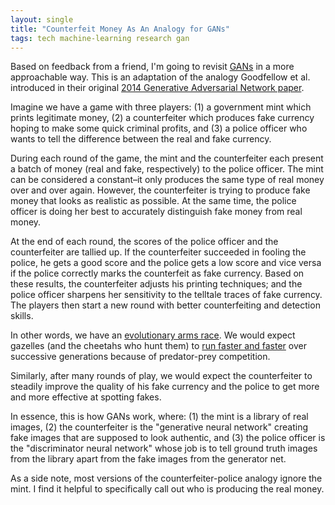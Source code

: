 ```yaml
---
layout: single
title: "Counterfeit Money As An Analogy for GANs"
tags: tech machine-learning research gan
---
```


Based on feedback from a friend, I'm going to revisit [GANs](/blog/2018/generative-adversarial-networks/) in a more approachable way. This is an adaptation of the analogy Goodfellow et al. introduced in their original [2014 Generative Adversarial Network paper](https://arxiv.org/abs/1406.2661).

Imagine we have a game with three players: (1) a government mint which prints legitimate money, (2) a counterfeiter which produces fake currency hoping to make some quick criminal profits, and (3) a police officer who wants to tell the difference between the real and fake currency.

During each round of the game, the mint and the counterfeiter each present a batch of money (real and fake, respectively) to the police officer. The mint can be considered a constant–it  only produces the same type of real money over and over again. However, the counterfeiter is trying to produce fake money that looks as realistic as possible. At the same time, the police officer is doing her best to accurately distinguish fake money from real money. 

At the end of each round, the scores of the police officer and the counterfeiter are tallied up. If the counterfeiter succeeded in fooling the police, he gets a good score and the police gets a low score and vice versa if the police correctly marks the counterfeit as fake currency. Based on these results, the counterfeiter adjusts his printing techniques; and the police officer sharpens her sensitivity to the telltale traces of fake currency. The players then start a new round with better counterfeiting and detection skills.

In other words, we have an [evolutionary arms race](https://en.wikipedia.org/wiki/Evolutionary_arms_race). We would expect gazelles (and the cheetahs who hunt them) to [run faster and faster](https://thelandscapeofreality.com/2016/02/14/the-evolutionary-arms-race/) over successive generations because of predator-prey competition.

 Similarly, after many rounds of play, we would expect the counterfeiter to steadily improve the quality of his fake currency and the police to get more and more effective at spotting fakes.

In essence, this is how GANs work, where: (1) the mint is  a library of real images, (2) the counterfeiter is the "generative neural network" creating fake images that are supposed to look authentic, and (3) the police officer is the "discriminator neural network" whose job is to tell ground truth images from the library apart from the fake images from the generator net.

As a side note, most versions of the counterfeiter-police analogy ignore the mint. I find it helpful to specifically call out who is producing the real money.
